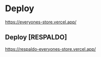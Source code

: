 # Deploy

https://everyones-store.vercel.app/

## Deploy [RESPALDO]

https://respaldo-everyones-store.vercel.app/
